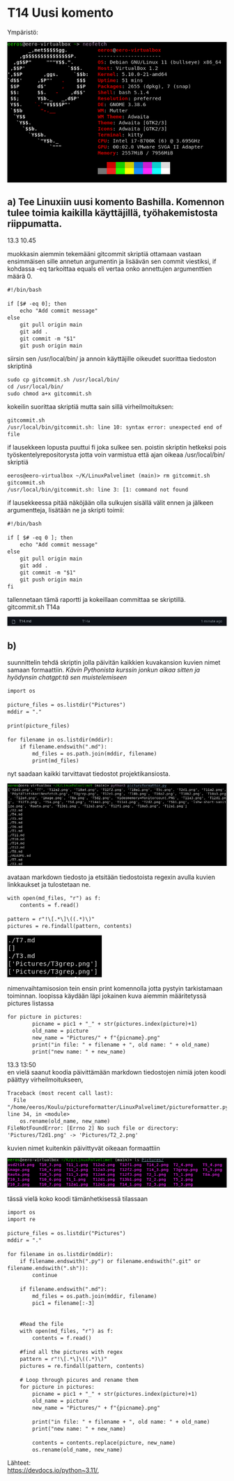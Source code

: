 # T14 Uusi komento

Ympäristö:

![](Pictures/PöytäTietskariNeofetch.png)

## a) Tee Linuxiin uusi komento Bashilla. Komennon tulee toimia kaikilla käyttäjillä, työhakemistosta riippumatta.
13.3 10.45

muokkasin aiemmin tekemääni gitcommit skriptiä ottamaan vastaan ensimmäisen sille annetun argumentin ja lisäävän sen commit viestiksi, if kohdassa -eq tarkoittaa equals eli vertaa onko annettujen argumenttien määrä 0.

	#!/bin/bash
	
	if [$# -eq 0]; then
		echo "Add commit message"
	else
		git pull origin main
		git add .
		git commit -m "$1"
		git push origin main

siirsin sen /usr/local/bin/ ja annoin käyttäjille oikeudet suorittaa tiedoston skriptinä

	sudo cp gitcommit.sh /usr/local/bin/
	cd /usr/local/bin/
	sudo chmod a+x gitcommit.sh

kokeilin suorittaa skriptiä mutta sain sillä virheilmoituksen:

	gitcommit.sh
	/usr/local/bin/gitcommit.sh: line 10: syntax error: unexpected end of file
	
if lausekkeen lopusta puuttui fi joka sulkee sen. 
poistin skriptin hetkeksi pois työskentelyrepositorysta jotta voin varmistua että ajan oikeaa /usr/local/bin/ skriptiä	

	eeros@eero-virtualbox ~/K/LinuxPalvelimet (main)> rm gitcommit.sh
	gitcommit.sh
	/usr/local/bin/gitcommit.sh: line 3: [1: command not found

if lausekkeessa pitää näköjään olla sulkujen sisällä välit ennen ja jälkeen argumentteja, lisätään ne ja skripti toimii:

	#!/bin/bash
	
	if [ $# -eq 0 ]; then
		echo "Add commit message"
	else
		git pull origin main
		git add .
		git commit -m "$1"
		git push origin main
	fi

tallennetaan tämä raportti ja kokeillaan committaa se skriptillä.  
	gitcommit.sh T14a

![](Pictures/T14a1.png)

## b) 
suunnittelin tehdä skriptin jolla päivitän kaikkien kuvakansion kuvien nimet samaan formaattiin. *Kävin Pythonista kurssin jonkun aikaa sitten ja hyödynsin chatgpt:tä sen muistelemiseen*

	import os
	
	picture_files = os.listdir("Pictures")
	mddir = "."
	
	print(picture_files)
	
	for filename in os.listdir(mddir):
	    if filename.endswith(".md"):
	        md_files = os.path.join(mddir, filename)
	        print(md_files)

nyt saadaan kaikki tarvittavat tiedostot projektikansiosta.

![](Pictures/asdt14.png)

avataan markdown tiedosto ja etsitään tiedostoista regexin avulla kuvien linkkaukset ja tulostetaan ne.

    with open(md_files, "r") as f:
        contents = f.read()

    pattern = r"!\[.*\]\((.*)\)"
    pictures = re.findall(pattern, contents)
	
![](Pictures/asd2T14.png)

nimenvaihtamisosion tein ensin print komennolla jotta pystyin tarkistamaan toiminnan. 
loopissa käydään läpi jokainen kuva aiemmin määritetyssä pictures listassa

	for picture in pictures:
	        picname = pic1 + "_" + str(pictures.index(picture)+1)
	        old_name = picture
	        new_name = "Pictures/" + f"{picname}.png"
	        print("in file: " + filename + ", old name: " + old_name)
	        print("new name: " + new_name)
13.3 13:50	
en vielä saanut koodia päivittämään markdown tiedostojen nimiä joten koodi päättyy virheilmoitukseen,

	Traceback (most recent call last):
	  File "/home/eeros/Koulu/pictureformatter/LinuxPalvelimet/pictureformatter.py", line 34, in <module>
	    os.rename(old_name, new_name)
	FileNotFoundError: [Errno 2] No such file or directory: 'Pictures/T2d1.png' -> 'Pictures/T2_2.png'

kuvien nimet kuitenkin päivittyvät oikeaan formaattiin

![](Pictures/T14_5.png)

tässä vielä koko koodi tämänhetkisessä tilassaan

	import os
	import re
	
	picture_files = os.listdir("Pictures")
	mddir = "."
	
	for filename in os.listdir(mddir):
	    if filename.endswith(".py") or filename.endswith(".git" or filename.endswith(".sh")):
	        continue
	
	    if filename.endswith(".md"):
	        md_files = os.path.join(mddir, filename)
	        pic1 = filename[:-3]
	    
	
	    #Read the file
	    with open(md_files, "r") as f:
	        contents = f.read()
	
	    #find all the pictures with regex
	    pattern = r"!\[.*\]\((.*)\)"
	    pictures = re.findall(pattern, contents)
	
	    # Loop through picures and rename them
	    for picture in pictures:
	        picname = pic1 + "_" + str(pictures.index(picture)+1)
	        old_name = picture
	        new_name = "Pictures/" + f"{picname}.png"
	        
	        print("in file: " + filename + ", old name: " + old_name)
	        print("new name: " + new_name)
	
	        contents = contents.replace(picture, new_name)
	        os.rename(old_name, new_name)

	
Lähteet:  
	https://devdocs.io/python~3.11/,
